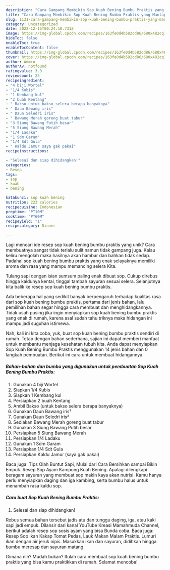 ```yaml
---
description: "Cara Gampang Membikin Sop Kuah Bening Bumbu Praktis yang Mantap"
title: "Cara Gampang Membikin Sop Kuah Bening Bumbu Praktis yang Mantap"
slug: 1131-cara-gampang-membikin-sop-kuah-bening-bumbu-praktis-yang-mantap
category: Uncategorized
date: 2022-12-15T00:24:10.731Z
image: https://img-global.cpcdn.com/recipes/163fe0d4b582cd86/680x482cq70/sop-kuah-bening-bumbu-praktis-foto-resep-utama.jpg
hideToc: false
enableToc: true
enableTocContent: false
thumbnail: https://img-global.cpcdn.com/recipes/163fe0d4b582cd86/680x482cq70/sop-kuah-bening-bumbu-praktis-foto-resep-utama.jpg
cover: https://img-global.cpcdn.com/recipes/163fe0d4b582cd86/680x482cq70/sop-kuah-bening-bumbu-praktis-foto-resep-utama.jpg
author: Admin
authorAv: notfound
ratingvalue: 3.3
reviewcount: 25
recipeingredient:
- "4 biji Wortel"
- "1/4 Kubis"
- "1 Kembang kul"
- "2 buah Kentang"
- " Bakso untuk bakso selera berapa banyaknya"
- " Daun Bawang iris"
- " Daun Seledri iris"
- " Bawang Merah goreng buat tabur"
- "3 Siung Bawang Putih besar"
- "5 Siung Bawang Merah"
- "1/4 Ladaku"
- "1 Sdm Garam"
- "1/4 Sdt Gula"
- " Kaldu Jamur saya gak pakai"
recipeinstructions:

- "Selesai dan siap dihidangkan!"
categories:
- Resep
tags:
- sop
- kuah
- bening

katakunci: sop kuah bening 
nutrition: 223 calories
recipecuisine: Indonesian
preptime: "PT10M"
cooktime: "PT60M"
recipeyield: "1"
recipecategory: Dinner

---
```





Lagi mencari ide resep sop kuah bening bumbu praktis yang unik? Cara membuatnya sangat tidak terlalu sulit namun tidak gampang juga. Kalau keliru mengolah maka hasilnya akan hambar dan bahkan tidak sedap. Padahal sop kuah bening bumbu praktis yang enak selayaknya memiliki aroma dan rasa yang mampu memancing selera Kita.





Tulang sapi dengan isian sumsum paling enak dibuat sop. Cukup direbus hingga kaldunya kental, tinggal tambah sayuran sesuai selera. Selanjutnya kita balik ke resep sop kuah bening bumbu praktis.

Ada beberapa hal yang sedikit banyak berpengaruh terhadap kualitas rasa dari sop kuah bening bumbu praktis, pertama dari jenis bahan, lalu pemilihan bahan segar hingga cara membuat dan menghidangkannya. Tidak usah pusing jika ingin menyiapkan sop kuah bening bumbu praktis yang enak di rumah, karena asal sudah tahu triknya maka hidangan ini mampu jadi suguhan istimewa.






Nah, kali ini kita coba, yuk, buat sop kuah bening bumbu praktis sendiri di rumah. Tetap dengan bahan sederhana, sajian ini dapat memberi manfaat untuk membantu menjaga kesehatan tubuh kita. Anda dapat menyiapkan Sop Kuah Bening Bumbu Praktis menggunakan 14 jenis bahan dan 0 langkah pembuatan. Berikut ini cara untuk membuat hidangannya.

<!--inarticleads1-->

##### Bahan-bahan dan bumbu yang digunakan untuk pembuatan Sop Kuah Bening Bumbu Praktis:

1. Gunakan 4 biji Wortel
1. Siapkan 1/4 Kubis
1. Siapkan 1 Kembang kul
1. Persiapkan 2 buah Kentang
1. Ambil  Bakso (untuk bakso selera berapa banyaknya)
1. Gunakan  Daun Bawang iris²
1. Gunakan  Daun Seledri iris²
1. Sediakan  Bawang Merah goreng buat tabur
1. Gunakan 3 Siung Bawang Putih besar
1. Persiapkan 5 Siung Bawang Merah
1. Persiapkan 1/4 Ladaku
1. Gunakan 1 Sdm Garam
1. Persiapkan 1/4 Sdt Gula
1. Persiapkan  Kaldu Jamur (saya gak pakai)


Baca juga: Tips Olah Buntut Sapi, Mulai dari Cara Bersihkan sampai Bikin Empuk. Resep Sop Ayam Kampung Kuah Bening. Apalagi dilengkapi beragam sayuran yang membuat sop makin kaya akan nutrisi. Kamu hanya perlu menyiapkan daging dan iga kambing, serta bumbu halus untuk menambah rasa kaldu sop. 

<!--inarticleads2-->

##### Cara buat Sop Kuah Bening Bumbu Praktis:


1. Selesai dan siap dihidangkan!

Rebus semua bahan tersebut jadis atu dan tunggu daging, iga, atau kaki sapi jadi empuk. Dilansir dari kanal YouTube Kreasi Mamahmuda Channel, berikut adalah resep sop sosis ayam yang bisa Bunda coba. Baca juga: Resep Sop Ikan Kakap Tomat Pedas, Lauk Makan Malam Praktis. Lumuri ikan dengan air jeruk nipis. Masukkan ikan dan sayuran, didihkan hingga bumbu meresap dan sayuran matang. 

Gimana nih? Mudah bukan? Itulah cara membuat sop kuah bening bumbu praktis yang bisa kamu praktikkan di rumah. Selamat mencoba!
